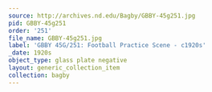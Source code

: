 ```yaml
---
source: http://archives.nd.edu/Bagby/GBBY-45g251.jpg
pid: GBBY-45g251
order: '251'
file_name: GBBY-45g251.jpg
label: 'GBBY 45G/251: Football Practice Scene - c1920s'
_date: 1920s
object_type: glass plate negative
layout: generic_collection_item
collection: bagby
---
```

